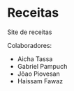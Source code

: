 # Receitas
Site de receitas

Colaboradores:
- Aicha Tassa
- Gabriel Pampuch
- Jõao Piovesan
- Haissam Fawaz
